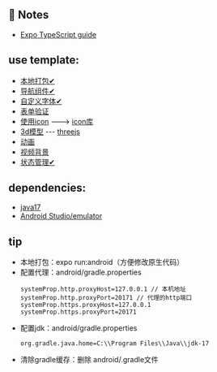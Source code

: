 <!--
 * @LastEditors: John
 * @Date: 2024-01-18 18:05:50
 * @LastEditTime: 2024-01-19 10:38:23
 * @Author: John
-->
## 📝 Notes

- [Expo TypeScript guide](https://docs.expo.dev/versions/latest/guides/typescript/)

## use template:
- [本地打包✔](https://github.com/expo/examples/tree/master/with-dev-client)
- [导航组件✔](https://github.com/expo/examples/tree/master/navigation)
- [自定义字体✔](https://github.com/expo/examples/tree/master/with-custom-font)
- [表单验证](https://github.com/expo/examples/tree/master/with-formik)
- [使用icon](https://github.com/expo/examples/tree/master/with-icons) ---> [icon库](https://icons.expo.fyi/Index)
- [3d模型](https://github.com/expo/examples/tree/master/with-react-three-fiber) --- [threejs](https://github.com/expo/examples/tree/master/with-three)
- [动画](https://github.com/expo/examples/tree/master/with-reanimated)
- [视频背景](https://github.com/expo/examples/tree/master/with-video-background)
- [状态管理✔](https://github.com/expo/examples/tree/master/with-zustand)

## dependencies:
- [java17](https://www.oracle.com/java/technologies/downloads/#java11-windows)
- [Android Studio/emulator](https://developer.android.com/studio?hl=zh-cn)


## tip

- 本地打包：expo run:android（方便修改原生代码）
- 配置代理：android/gradle.properties
  ```
  systemProp.http.proxyHost=127.0.0.1 // 本机地址
  systemProp.http.proxyPort=20171 // 代理的http端口
  systemProp.https.proxyHost=127.0.0.1
  systemProp.https.proxyPort=20171
  ```
- 配置jdk：android/gradle.properties
  ```
  org.gradle.java.home=C:\\Program Files\\Java\\jdk-17
  ```
- 清除gradle缓存：删除 android/.gradle文件